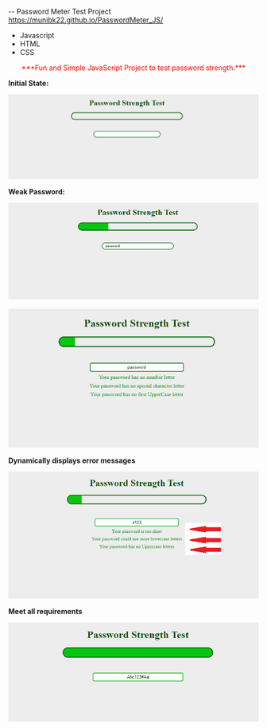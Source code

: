 \-\- Password Meter Test Project https://munibk22.github.io/PasswordMeter_JS/
<br />

- Javascript
- HTML
- CSS

<p align="center" style="color: red; font-weight: bold font-size: 30px;"  >
***Fun and Simple JavaScript Project to test password strength.***
</p>

**Initial State:**

![Intial Loading page](src/media/1.png)

**Weak Password:**

![Weak Password](src/media/2.png)

![Display Error Messages](/src/media/5.png)

**Dynamically displays error messages**

![Display Error Messages](/src/media/3.png)

**Meet all requirements**

![Display Error Messages](/src/media/4.png)
